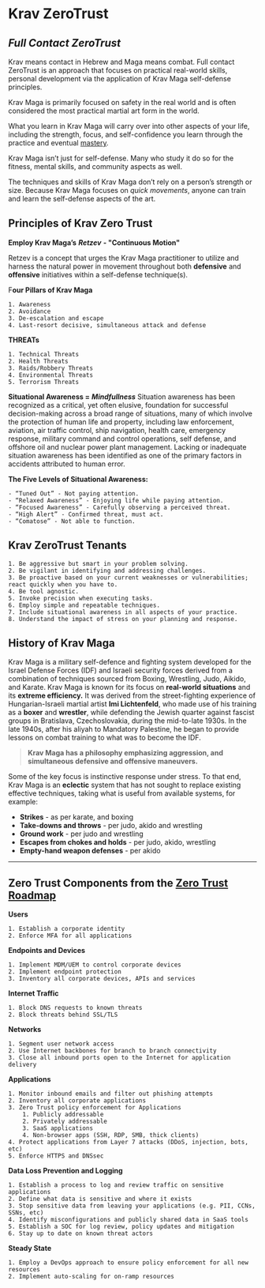 # Krav ZeroTrust
## *Full Contact ZeroTrust*

Krav means contact in Hebrew and Maga means combat. Full contact ZeroTrust is an approach that focuses on practical real-world skills, personal development via the application of Krav Maga self-defense principles.

Krav Maga is primarily focused on safety in the real world and is often considered the most practical martial art form in the world.

What you learn in Krav Maga will carry over into other aspects of your life, including the strength, focus, and self-confidence you learn through the practice and eventual [mastery](https://blog.doist.com/mastery/).

Krav Maga isn’t just for self-defense. Many who study it do so for the fitness, mental skills, and community aspects as well.

The techniques and skills of Krav Maga don’t rely on a person’s strength or size. Because Krav Maga focuses on *quick movements*, anyone can train and learn the self-defense aspects of the art.

## Principles of Krav Zero Trust

**Employ Krav Maga’s** ***Retzev*** **- "Continuous Motion"**

Retzev is a concept that urges the Krav Maga practitioner to utilize and harness the natural power in movement throughout both **defensive** and **offensive** initiatives within a self-defense technique(s).

F**our Pillars of Krav Maga**

    1. Awareness
    2. Avoidance
    3. De-escalation and escape
    4. Last-resort decisive, simultaneous attack and defense

**THREATs**

    1. Technical Threats
    2. Health Threats
    3. Raids/Robbery Threats
    4. Environmental Threats
    5. Terrorism Threats

**Situational Awareness =** ***Mindfullness***
Situation awareness has been recognized as a critical, yet often elusive, foundation for successful decision-making across a broad range of situations, many of which involve the protection of human life and property, including law enforcement, aviation, air traffic control, ship navigation, health care, emergency response, military command and control operations, self defense, and offshore oil and nuclear power plant management. Lacking or inadequate situation awareness has been identified as one of the primary factors in accidents attributed to human error.

**The Five Levels of Situational Awareness:**

    - “Tuned Out” - Not paying attention.
    - “Relaxed Awareness” - Enjoying life while paying attention.
    - “Focused Awareness” - Carefully observing a perceived threat.
    - “High Alert” - Confirmed threat, must act.
    - “Comatose” - Not able to function.


## Krav ZeroTrust Tenants
    1. Be aggressive but smart in your problem solving.
    2. Be vigilant in identifying and addressing challenges.
    3. Be proactive based on your current weaknesses or vulnerabilities; react quickly when you have to.
    4. Be tool agnostic.
    5. Invoke precision when executing tasks.
    6. Employ simple and repeatable techniques.
    7. Include situational awareness in all aspects of your practice.
    8. Understand the impact of stress on your planning and response.


## History of Krav Maga

Krav Maga is a military self-defence and fighting system developed for the Israel Defense Forces (IDF) and Israeli security forces derived from a combination of techniques sourced from Boxing, Wrestling, Judo, Aikido, and Karate. Krav Maga is known for its focus on **real-world situations** and its **extreme efficiency.** It was derived from the street-fighting experience of Hungarian-Israeli martial artist **Imi Lichtenfeld**, who made use of his training as a **boxer** and **wrestler**, while defending the Jewish quarter against fascist groups in Bratislava, Czechoslovakia, during the mid-to-late 1930s. In the late 1940s, after his aliyah to Mandatory Palestine, he began to provide lessons on combat training to what was to become the IDF.


> **Krav Maga has a philosophy emphasizing aggression, and simultaneous defensive and offensive maneuvers.**
>

Some of the key focus is instinctive response under stress. To that end, Krav Maga is an **eclectic** system that has not sought to replace existing effective techniques, taking what is useful from available systems, for example:


- **Strikes** - as per karate, and boxing
- **Take-downs and throws** - per judo, akido and wrestling
- **Ground work** - per judo and wrestling
- **Escapes from chokes and holds** - per judo, akido, wrestling
- **Empty-hand weapon defenses** - per akido


----------
## Zero Trust Components from the [Zero Trust Roadmap](https://zerotrustroadmap.org/)

[](https://zerotrustroadmap.org/)**Users**

    1. Establish a corporate identity
    2. Enforce MFA for all applications

**Endpoints and Devices**

    1. Implement MDM/UEM to control corporate devices
    2. Implement endpoint protection
    3. Inventory all corporate devices, APIs and services

**Internet Traffic**

    1. Block DNS requests to known threats
    2. Block threats behind SSL/TLS

**Networks**

    1. Segment user network access
    2. Use Internet backbones for branch to branch connectivity
    3. Close all inbound ports open to the Internet for application delivery

**Applications**

    1. Monitor inbound emails and filter out phishing attempts
    2. Inventory all corporate applications
    3. Zero Trust policy enforcement for Applications
        1. Publicly addressable
        2. Privately addressable
        3. SaaS applications
        4. Non-browser apps (SSH, RDP, SMB, thick clients)
    4. Protect applications from Layer 7 attacks (DDoS, injection, bots, etc)
    5. Enforce HTTPS and DNSsec

**Data Loss Prevention and Logging**

    1. Establish a process to log and review traffic on sensitive applications
    2. Define what data is sensitive and where it exists
    3. Stop sensitive data from leaving your applications (e.g. PII, CCNs, SSNs, etc)
    4. Identify misconfigurations and publicly shared data in SaaS tools
    5. Establish a SOC for log review, policy updates and mitigation
    6. Stay up to date on known threat actors

**Steady State**

    1. Employ a DevOps approach to ensure policy enforcement for all new resources
    2. Implement auto-scaling for on-ramp resources
